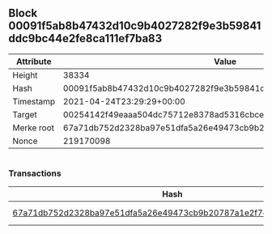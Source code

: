 ## Block 00091f5ab8b47432d10c9b4027282f9e3b59841ddc9bc44e2fe8ca111ef7ba83

Attribute | Value
--- | ---
Height | 38334
Hash | 00091f5ab8b47432d10c9b4027282f9e3b59841ddc9bc44e2fe8ca111ef7ba83
Timestamp | 2021-04-24T23:29:29+00:00
Target | 00254142f49eaaa504dc75712e8378ad5316cbcead634704b3734b6271167cc4
Merke root | 67a71db752d2328ba97e51dfa5a26e49473cb9b20787a1e2f7d0fa723972326c
Nonce | 219170098

```

```

### Transactions

Hash | Amount
--- | ---
[67a71db752d2328ba97e51dfa5a26e49473cb9b20787a1e2f7d0fa723972326c](67a71db752d2328ba97e51dfa5a26e49473cb9b20787a1e2f7d0fa723972326c.md) | 10.00000000 SKEPTI 
